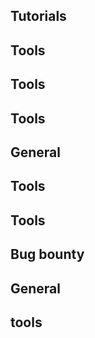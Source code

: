 ## Tutorials


## Tools


## Tools


## Tools


## General


## Tools


## Tools


## Bug bounty


## General


## tools

